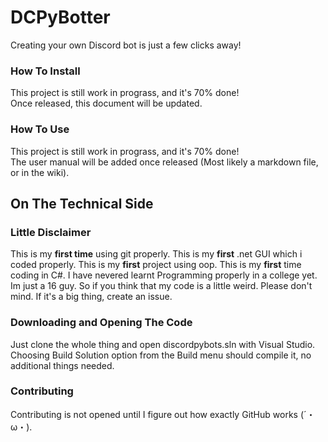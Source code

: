 # DCPyBotter
Creating your own Discord bot is just a few clicks away!

### How To Install

This project is still work in prograss, and it's 70% done!  
Once released, this document will be updated.

### How To Use
This project is still work in prograss, and it's 70% done!  
The user manual will be added once released (Most likely a markdown file, or in the wiki).

## On The Technical Side

### Little Disclaimer
This is my **first time** using git properly. This is my **first** .net GUI which i coded properly. This is my **first** project using oop. This is my **first** time coding in C#. I have nevered learnt Programming properly in a college yet. Im just a 16 guy. So if you think that my code is a little weird. Please don't mind. If it's a big thing, create an issue.

### Downloading and Opening The Code
Just clone the whole thing and open discordpybots.sln with Visual Studio. Choosing Build Solution option from the Build menu should compile it, no additional things needed.

### Contributing
Contributing is not opened until I figure out how exactly GitHub works (´・ω・).
